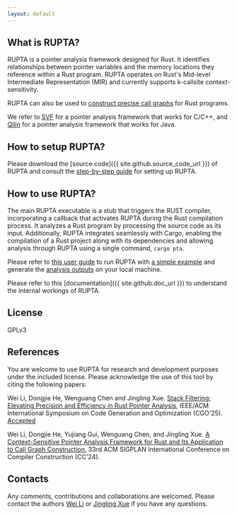 ```yaml
---
layout: default
---
```



## What is RUPTA?

RUPTA is a pointer analysis framework designed for Rust. It identifies relationships between pointer variables and the memory locations they reference within a Rust program. RUPTA operates on Rust's Mid-level Intermediate Representation (MIR) and currently supports k-callsite context-sensitivity.

RUPTA can also be used to [construct precise call graphs](https://github.com/rustanlys/rupta/wiki/Analyze-a-Simple-Rust-Program#dump-the-call-graph) for Rust programs.

We refer to [SVF](https://svf-tools.github.io/SVF) for a pointer analysis framework that works for C/C++, and [Qilin](https://qilinpta.github.io/Qilin) for a pointer analysis framework that works for Java.

## How to setup RUPTA?

Please download the [source code]({{ site.github.source_code_url }}) of RUPTA and consult the [step-by-step guide](https://github.com/rustanlys/rupta/wiki/Setup-Guide) for setting up RUPTA.
## How to use RUPTA?

The main RUPTA executable is a stub that triggers the RUST compiler, incorporating a callback that activates RUPTA during the Rust compilation process. It analyzes a Rust program by processing the source code as its input. Additionally, RUPTA integrates seamlessly with Cargo, enabling the compilation of a Rust project along with its dependencies and allowing analysis through RUPTA using a single command, `cargo pta`.

Please refer to [this user guide](https://github.com/rustanlys/rupta/wiki/User-Guide) to run RUPTA with [a simple example](https://github.com/rustanlys/rupta/wiki/Analyze-a-Simple-Rust-Program) and generate the [analysis outputs](https://github.com/rustanlys/rupta/wiki/User-Guide#output-options) on your local machine.

Please refer to this [documentation]({{ site.github.doc_url }}) to understand the internal workings of RUPTA.

## License

GPLv3

## References

You are welcome to use RUPTA for research and development purposes under the included license. Please acknowledge the use of this tool by citing the following papers:

Wei Li, Dongjie He, Wenguang Chen and Jingling Xue. [Stack Filtering: Elevating Precision and Efficiency in Rust Pointer Analysis](), IEEE/ACM International Symposium on Code Generation and Optimization (CGO'25). [Accepted]()

Wei Li, Dongjie He, Yujiang Gui, Wenguang Chen, and Jingling Xue. [A Context-Sensitive Pointer Analysis Framework for Rust and Its Application to Call Graph Construction](https://doi.org/10.1145/3640537.3641574), 33rd ACM SIGPLAN International Conference on Compiler Construction (CC'24). 

## Contacts

Any comments, contributions and collaborations are welcomed. Please contact the authors [Wei Li](mailto:liwei@cse.unsw.edu.au) or [Jingling Xue](mailto:jingling@cse.unsw.edu.au) if you have any questions.


